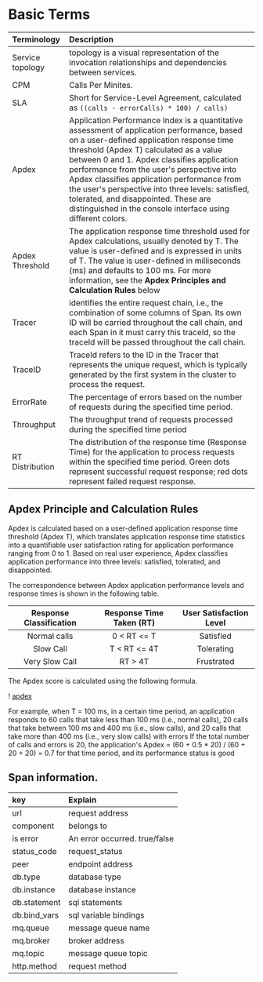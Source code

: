 # Basic Terms
| Terminology | Description |
|:---|:---|
|Service topology| topology is a visual representation of the invocation relationships and dependencies between services. |--|:---|
|CPM | Calls Per Minites. |CPM
| SLA | Short for Service-Level Agreement, calculated as `((calls - errorCalls) * 100) / calls)`|
| Apdex|Application Performance Index is a quantitative assessment of application performance, based on a user-defined application response time threshold (Apdex T) calculated as a value between 0 and 1. Apdex classifies application performance from the user's perspective into Apdex classifies application performance from the user's perspective into three levels: satisfied, tolerated, and disappointed. These are distinguished in the console interface using different colors. |Apdex
|Apdex Threshold|The application response time threshold used for Apdex calculations, usually denoted by T. The value is user-defined and is expressed in units of T. The value is user-defined in milliseconds (ms) and defaults to 100 ms. For more information, see the **Apdex Principles and Calculation Rules** below|
|Tracer| identifies the entire request chain, i.e., the combination of some columns of Span. Its own ID will be carried throughout the call chain, and each Span in it must carry this traceId, so the traceId will be passed throughout the call chain. |TraceId
|TraceID|TraceId refers to the ID in the Tracer that represents the unique request, which is typically generated by the first system in the cluster to process the request. |TraceID
|ErrorRate| The percentage of errors based on the number of requests during the specified time period. | Throughput
| Throughput| The throughput trend of requests processed during the specified time period|
| RT Distribution| The distribution of the response time (Response Time) for the application to process requests within the specified time period. Green dots represent successful request response; red dots represent failed request response. |RT

## Apdex Principle and Calculation Rules
Apdex is calculated based on a user-defined application response time threshold (Apdex T), which translates application response time statistics into a quantifiable user satisfaction rating for application performance ranging from 0 to 1. Based on real user experience, Apdex classifies application performance into three levels: satisfied, tolerated, and disappointed.

The correspondence between Apdex application performance levels and response times is shown in the following table.

| Response Classification | Response Time Taken (RT) | User Satisfaction Level |
|:---:|:---:|:---:|
|Normal calls|0 < RT <= T|Satisfied|
|Slow Call|T < RT <= 4T |Tolerating
|Very Slow Call|RT > 4T|Frustrated|

The Apdex score is calculated using the following formula.

! [apdex](img/Apdex_calculation_cn.png)

For example, when T = 100 ms, in a certain time period, an application responds to 60 calls that take less than 100 ms (i.e., normal calls), 20 calls that take between 100 ms and 400 ms (i.e., slow calls), and 20 calls that take more than 400 ms (i.e., very slow calls) with errors If the total number of calls and errors is 20, the application's Apdex = (60 + 0.5 * 20) / (60 + 20 + 20) = 0.7 for that time period, and its performance status is good


## Span information.
|key|Explain|
|:---|:---|
| url |request address|
| component | belongs to|
| is error | An error occurred. true/false |
| status_code |request_status|
| peer | endpoint address |
| db.type |database type|
|db.instance|database instance|
|db.statement|sql statements|
|db.bind_vars|sql variable bindings|
|mq.queue|message queue name|
|mq.broker|broker address|
|mq.topic|message queue topic|
|http.method|request method|
